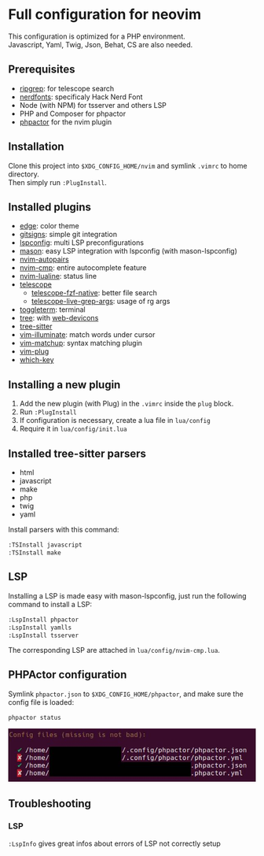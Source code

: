 # Full configuration for neovim

This configuration is optimized for a PHP environment.  
Javascript, Yaml, Twig, Json, Behat, CS are also needed.

## Prerequisites
- [ripgrep](https://github.com/BurntSushi/ripgrep): for telescope search
- [nerdfonts](https://www.nerdfonts.com/): specificaly Hack Nerd Font
- Node (with NPM) for tsserver and others LSP
- PHP and Composer for phpactor
- [phpactor](https://github.com/phpactor/phpactor) for the nvim plugin

## Installation
Clone this project into `$XDG_CONFIG_HOME/nvim` and symlink `.vimrc` to home directory.  
Then simply run `:PlugInstall`.

## Installed plugins
- [edge](https://github.com/sainnhe/edge): color theme
- [gitsigns](https://github.com/lewis6991/gitsigns.nvim): simple git integration
- [lspconfig](https://github.com/neovim/nvim-lspconfig): multi LSP preconfigurations
- [mason](https://github.com/williamboman/mason.nvim): easy LSP integration with lspconfig (with mason-lspconfig)
- [nvim-autopairs](https://github.com/windwp/nvim-autopairs)
- [nvim-cmp](https://github.com/hrsh7th/nvim-cmp): entire autocomplete feature
- [nvim-lualine](https://github.com/nvim-lualine/lualine.nvim): status line
- [telescope](https://github.com/nvim-telescope/telescope.nvim)
  - [telescope-fzf-native](https://github.com/nvim-telescope/telescope-fzf-native.nvim): better file search
  - [telescope-live-grep-args](https://github.com/nvim-telescope/telescope-live-grep-args.nvim): usage of rg args
- [toggleterm](https://github.com/akinsho/toggleterm.nvim): terminal
- [tree](https://github.com/nvim-tree/nvim-tree.lua): with [web-devicons](https://github.com/nvim-tree/nvim-web-devicons)
- [tree-sitter](https://github.com/nvim-treesitter/nvim-treesitter)
- [vim-illuminate](https://github.com/RRethy/vim-illuminate): match words under cursor
- [vim-matchup](https://github.com/andymass/vim-matchup): syntax matching plugin
- [vim-plug](https://github.com/junegunn/vim-plug)
- [which-key](https://github.com/folke/which-key.nvim)

## Installing a new plugin
1. Add the new plugin (with Plug) in the `.vimrc` inside the `plug` block.
2. Run `:PlugInstall`
3. If configuration is necessary, create a lua file in `lua/config`
4. Require it in `lua/config/init.lua`

## Installed tree-sitter parsers
- html
- javascript
- make
- php
- twig
- yaml

Install parsers with this command:
```vim
:TSInstall javascript
:TSInstall make
```

## LSP
Installing a LSP is made easy with mason-lspconfig, just run the following command to install a LSP:  
```vim
:LspInstall phpactor
:LspInstall yamlls
:LspInstall tsserver
```

The corresponding LSP are attached in `lua/config/nvim-cmp.lua`.

## PHPActor configuration
Symlink `phpactor.json` to `$XDG_CONFIG_HOME/phpactor`, and make sure the config file is loaded:
```bash
phpactor status
```

![PHPActor status](docs/phpactor_status.jpg)

## Troubleshooting

### LSP
`:LspInfo` gives great infos about errors of LSP not correctly setup
